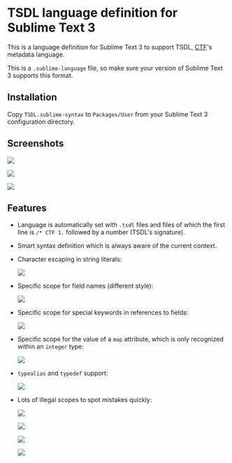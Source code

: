 # TSDL language definition for Sublime Text 3

This is a language definition for Sublime Text 3 to support TSDL,
[CTF](http://diamon.org/ctf)'s metadata language.

This is a `.sublime-language` file, so make sure your version of
Sublime Text 3 supports this format.


## Installation

Copy `TSDL.sublime-syntax` to `Packages/User` from your Sublime Text 3
configuration directory.


## Screenshots

![](http://ss.0x3b.org/daggy760.png)

![](http://ss.0x3b.org/unecstatically57.png)

![](http://ss.0x3b.org/overdrawing448.png)


## Features

* Language is automatically set with `.tsdl` files and files of which
  the first line is `/* CTF 1.` followed by a number (TSDL's signature).
* Smart syntax definition which is always aware of the current context.
* Character escaping in string literals:

  ![](http://ss.0x3b.org/acetolytic473.png)

* Specific scope for field names (different style):

  ![](http://ss.0x3b.org/cardiographs190.png)

* Specific scope for special keywords in references to fields:

  ![](http://ss.0x3b.org/spruceness335.png)

* Specific scope for the value of a `map` attribute, which is
  only recognized within an `integer` type:

  ![](http://ss.0x3b.org/polyribosome308.png)

* `typealias` and `typedef` support:

  ![](http://ss.0x3b.org/arseniosiderite103.png)

* Lots of illegal scopes to spot mistakes quickly:

  ![](http://ss.0x3b.org/openhandedness936.png)

  ![](http://ss.0x3b.org/nonphotographical504.png)

  ![](http://ss.0x3b.org/unadjunctively37.png)

  ![](http://ss.0x3b.org/undisproving660.png)
